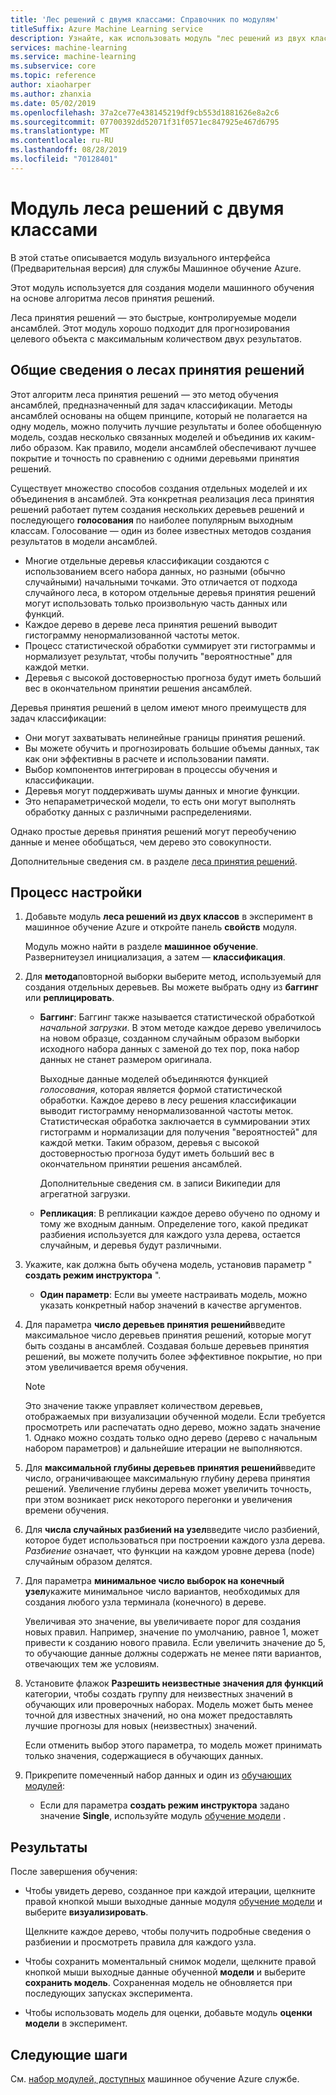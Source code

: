 ```yaml
---
title: 'Лес решений с двумя классами: Справочник по модулям'
titleSuffix: Azure Machine Learning service
description: Узнайте, как использовать модуль "лес решений из двух классов" в Машинное обучение Azure службе для создания модели машинного обучения на основе алгоритма лесов принятия решений.
services: machine-learning
ms.service: machine-learning
ms.subservice: core
ms.topic: reference
author: xiaoharper
ms.author: zhanxia
ms.date: 05/02/2019
ms.openlocfilehash: 37a2ce77e438145219df9cb553d1881626e8a2c6
ms.sourcegitcommit: 07700392dd52071f31f0571ec847925e467d6795
ms.translationtype: MT
ms.contentlocale: ru-RU
ms.lasthandoff: 08/28/2019
ms.locfileid: "70128401"
---
```

# <a name="two-class-decision-forest-module"></a>Модуль леса решений с двумя классами

В этой статье описывается модуль визуального интерфейса (Предварительная версия) для службы Машинное обучение Azure.

Этот модуль используется для создания модели машинного обучения на основе алгоритма лесов принятия решений.  

Леса принятия решений — это быстрые, контролируемые модели ансамблей. Этот модуль хорошо подходит для прогнозирования целевого объекта с максимальным количеством двух результатов. 

## <a name="understanding-decision-forests"></a>Общие сведения о лесах принятия решений

Этот алгоритм леса принятия решений — это метод обучения ансамблей, предназначенный для задач классификации. Методы ансамблей основаны на общем принципе, который не полагается на одну модель, можно получить лучшие результаты и более обобщенную модель, создав несколько связанных моделей и объединив их каким-либо образом. Как правило, модели ансамблей обеспечивают лучшее покрытие и точность по сравнению с одними деревьями принятия решений. 

Существует множество способов создания отдельных моделей и их объединения в ансамблей. Эта конкретная реализация леса принятия решений работает путем создания нескольких деревьев решений и последующего **голосования** по наиболее популярным выходным классам. Голосование — один из более известных методов создания результатов в модели ансамблей. 

+ Многие отдельные деревья классификации создаются с использованием всего набора данных, но разными (обычно случайными) начальными точками. Это отличается от подхода случайного леса, в котором отдельные деревья принятия решений могут использовать только произвольную часть данных или функций.
+ Каждое дерево в дереве леса принятия решений выводит гистограмму ненормализованной частоты меток. 
+ Процесс статистической обработки суммирует эти гистограммы и нормализует результат, чтобы получить "вероятностные" для каждой метки. 
+ Деревья с высокой достоверностью прогноза будут иметь больший вес в окончательном принятии решения ансамблей.

Деревья принятия решений в целом имеют много преимуществ для задач классификации:
  
- Они могут захватывать нелинейные границы принятия решений.
- Вы можете обучить и прогнозировать большие объемы данных, так как они эффективны в расчете и использовании памяти.
- Выбор компонентов интегрирован в процессы обучения и классификации.  
- Деревья могут поддерживать шумы данных и многие функции.  
- Это непараметрической модели, то есть они могут выполнять обработку данных с различными распределениями. 

Однако простые деревья принятия решений могут переобучению данные и менее обобщаться, чем дерево это совокупности.

Дополнительные сведения см. в разделе [леса принятия решений](https://go.microsoft.com/fwlink/?LinkId=403677).  

## <a name="how-to-configure"></a>Процесс настройки
  
1.  Добавьте модуль **леса решений из двух классов** в эксперимент в машинное обучение Azure и откройте панель **свойств** модуля. 

    Модуль можно найти в разделе **машинное обучение**. Развернитеузел инициализация, а затем — **классификация**.  
  
2.  Для **метода**повторной выборки выберите метод, используемый для создания отдельных деревьев.  Вы можете выбрать одну из **баггинг** или **реплицировать**.  
  
    -   **Баггинг**: Баггинг также называется статистической обработкой *начальной загрузки*. В этом методе каждое дерево увеличилось на новом образце, созданном случайным образом выборки исходного набора данных с заменой до тех пор, пока набор данных не станет размером оригинала.  
  
         Выходные данные моделей объединяются функцией *голосования*, которая является формой статистической обработки. Каждое дерево в лесу решения классификации выводит гистограмму ненормализованной частоты меток. Статистическая обработка заключается в суммировании этих гистограмм и нормализации для получения "вероятностей" для каждой метки. Таким образом, деревья с высокой достоверностью прогноза будут иметь больший вес в окончательном принятии решения ансамблей.  
  
         Дополнительные сведения см. в записи Википедии для агрегатной загрузки.  
  
    -   **Репликация**: В репликации каждое дерево обучено по одному и тому же входным данным. Определение того, какой предикат разбиения используется для каждого узла дерева, остается случайным, и деревья будут различными.   
  
3.  Укажите, как должна быть обучена модель, установив параметр " **создать режим инструктора** ".  
  
    -   **Один параметр**: Если вы умеете настраивать модель, можно указать конкретный набор значений в качестве аргументов.
  
4.  Для параметра **число деревьев принятия решений**введите максимальное число деревьев принятия решений, которые могут быть созданы в ансамблей. Создавая больше деревьев принятия решений, вы можете получить более эффективное покрытие, но при этом увеличивается время обучения.  
  
    > [!NOTE]
    >  Это значение также управляет количеством деревьев, отображаемых при визуализации обученной модели. Если требуется просмотреть или распечатать одно дерево, можно задать значение 1. Однако можно создать только одно дерево (дерево с начальным набором параметров) и дальнейшие итерации не выполняются.
  
5.  Для **максимальной глубины деревьев принятия решений**введите число, ограничивающее максимальную глубину дерева принятия решений. Увеличение глубины дерева может увеличить точность, при этом возникает риск некоторого перегонки и увеличения времени обучения.
  
6.  Для **числа случайных разбиений на узел**введите число разбиений, которое будет использоваться при построении каждого узла дерева. *Разбиение* означает, что функции на каждом уровне дерева (node) случайным образом делятся.
  
7.  Для параметра **минимальное число выборок на конечный узел**укажите минимальное число вариантов, необходимых для создания любого узла терминала (конечного) в дереве.
  
     Увеличивая это значение, вы увеличиваете порог для создания новых правил. Например, значение по умолчанию, равное 1, может привести к созданию нового правила. Если увеличить значение до 5, то обучающие данные должны содержать не менее пяти вариантов, отвечающих тем же условиям.  
  
8.  Установите флажок **Разрешить неизвестные значения для функций** категории, чтобы создать группу для неизвестных значений в обучающих или проверочных наборах. Модель может быть менее точной для известных значений, но она может предоставлять лучшие прогнозы для новых (неизвестных) значений. 

     Если отменить выбор этого параметра, то модель может принимать только значения, содержащиеся в обучающих данных.
  
9. Прикрепите помеченный набор данных и один из [обучающих модулей](module-reference.md):  
  
    -   Если для параметра **создать режим инструктора** задано значение **Single**, используйте модуль [обучение модели](./train-model.md) .  
  
    
## <a name="results"></a>Результаты

После завершения обучения:

+ Чтобы увидеть дерево, созданное при каждой итерации, щелкните правой кнопкой мыши выходные данные модуля [обучение модели](./train-model.md) и выберите **визуализировать**.
  
    Щелкните каждое дерево, чтобы получить подробные сведения о разбиении и просмотреть правила для каждого узла.

+ Чтобы сохранить моментальный снимок модели, щелкните правой кнопкой мыши выходные данные обученной **модели** и выберите **сохранить модель**. Сохраненная модель не обновляется при последующих запусках эксперимента.

+ Чтобы использовать модель для оценки, добавьте модуль **оценки модели** в эксперимент.


## <a name="next-steps"></a>Следующие шаги

См. [набор модулей, доступных](module-reference.md) машинное обучение Azure службе. 